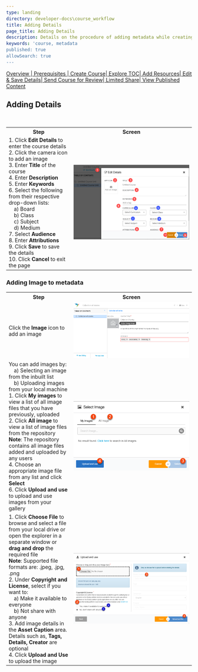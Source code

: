 ```yaml
---
type: landing
directory: developer-docs\course_workflow
title: Adding Details
page_title: Adding Details
description: Details on the procedure of adding metadata while creating course
keywords: 'course, metadata 
published: true
allowSearch: true
---
```


<a href="pages/developer-docs/course_workflow/course_creation_overview"> Overview </a>|<a href="pages/developer-docs/course_workflow/prerequisites"> Prerequisites </a>|<a href="pages/developer-docs/course_workflow/start_creating"> Create Course</a>|<a href="pages/developer-docs/course_workflow/exploring_toc"> Explore TOC</a>|<a href="pages/developer-docs/course_workflow/adding_resource"> Add Resources</a>|<a href="pages/developer-docs/course_workflow/save_edit"> Edit & Save Details</a>|<a href="pages/developer-docs/course_workflow/send_for_review"> Send Course for Review</a>|<a href="pages/developer-docs/course_workflow/limited_share"> Limited Share</a>|<a href="pages/developer-docs/course_workflow/view_publish_content"> View Published Content</a> 


## Adding Details 
<table>
  <tr>
    <th style="width:35%;">Step</th>
    <th style="width:65%;">Screen</th>
  </tr>
  <tr>
    <td>1. Click <b>Edit Details</b> to enter the course details 
      <br>2. Click the camera icon to add an image 
      <br>3. Enter <b>Title</b> of the course 
      <br>4. Enter <b>Description</b> 
      <br>5. Enter <b>Keywords</b> 
      <br>6. Select the following from their respective drop-down lists: 
      <br>&emsp;a) Board 
      <br>&emsp;b) Class 
      <br>&emsp;c) Subject 
      <br>&emsp;d) Medium 
      <br>7. Select <b>Audience</b> 
      <br>8. Enter <b>Attributions</b> <br>9. Click <b>Save</b> to save the details <br>10. Click <b>Cancel</b> to exit the page
    </td>
    <td><img src="pages/features-documentation/images/add_details.png"></td>
  </tr>
 </table>

 ### Adding Image to metadata

 <table>
  <tr>
    <th style="width:35%;">Step</th>
    <th style="width:65%;">Screen</th>
  </tr>
  <tr>
    <td>Click the <b>Image</b> icon to add an image</td>
    <td><img src="pages/features-documentation/images/collection/collection_imageicon.png"></td>
  </tr>
  <tr>
    <td> You can add images by: <br>&emsp;a) Selecting an image from the inbuilt list <br>&emsp;b) Uploading images from your local machine <br>1. Click <b>My images</b> to view a list of all image files that you have previously, uploaded <br>2. Click <b>All image</b> to view a list of image files from the repository    
      <br><b>Note</b>: The repository contains all image files added and uploaded by any users
      <br>4. Choose an appropriate image file from any list and click <b>Select</b> <br>6. Click <b>Upload and use</b> to upload and use images from your gallery
    </td>
    <td><img src="pages/features-documentation/images/course_selectimage.png"></td>
  </tr>
  <tr>
      <td>1. Click <b>Choose File</b> to browse and select a file from your local drive or open the explorer in a separate window or <b>drag and drop</b> the required file 
   <br><b>Note</b>: Supported file formats are: .jpeg, .jpg, .png     
   <br>2. Under <b>Copyright and License</b>, select if you want to: <br>&emsp;a) Make it available to everyone <br>&emsp;b) Not share with anyone <br>3. Add image details in the <b>Asset Caption</b> area. Details such as, <b>Tags, Details, Creator</b> are optional <br>4. Click <b>Upload and Use</b> to upload the image
      </td>
    <td><img src="pages/features-documentation/images/course_uploadimage.png"></td>
  </tr>
</table>
